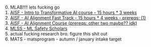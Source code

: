 0. MLAB!!!! lets fucking go
1. [AISF - Intro to Transformative AI course - 15 hours * 3 weeks](https://aisafetyfundamentals.com/intro-to-tai/)
2. [AISF - AI Alignment Fast Track - 15 hours * 4 weeks - prereqs: (1)](https://aisafetyfundamentals.com/alignment-fast-track/)
3. [AISF - AI Alignment Course (prereqs: other two maybe?? idk)](https://aisafetyfundamentals.com/alignment/)
4. [MLSS - ML Safety Scholars](https://forum.effectivealtruism.org/posts/9RYvJu2iNJMXgWCBn/introducing-the-ml-safety-scholars-program)
5. actual fucking research bro. figure this shit out
6. MATS - matsprogram - autumn / january intake target